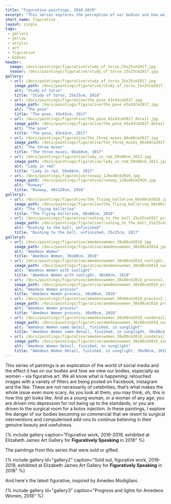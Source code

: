 ```yaml
---
title: "Figurative paintings, 2016-2019"
excerpt: "This series explores the perception of our bodies and how we see others."
short_name: figurative
layout: single
tags:
 - gallery
 - yellow
 - acrylic
 - art
 - figurative
 - bodies
header:
  image: /docs/paintings/figurative/study_of_torso_25x25cm2017.jpg
  teaser: /docs/paintings/figurative/study_of_torso_25x25cm2017.jpg
gallery:
  - url: /docs/paintings/figurative/study_of_torso_25x25cm2017.jpg
    image_path: /docs/paintings/figurative/study_of_torso_25x25cm2017.jpg
    alt: "Study of torso"
    title: "Study of torso, 25x25cm, 2018"
  - url: /docs/paintings/figurative/the_pose_43x43cm2017.jpg
    image_path: /docs/paintings/figurative/the_pose_43x43cm2017.jpg
    alt: "The pose"
    title: "The pose, 43x43cm, 2017"
  - url: /docs/paintings/figurative/the_pose_43x43cm2017_detail.jpg
    image_path: /docs/paintings/figurative/the_pose_43x43cm2017_detail.jpg
    alt: "The pose"
    title: "The pose, 43x43cm, 2017"
  - url: /docs/paintings/figurative/the_three_muses_60x60cm2017.jpg
    image_path: /docs/paintings/figurative/the_three_muses_60x60cm2017.jpg
    alt: "The three muses"
    title: "The three muses, 60x60cm, 2017" 
  - url: /docs/paintings/figurative/lady_in_red_50x60cm_2012.jpg
    image_path: /docs/paintings/figurative/lady_in_red_50x60cm_2012.jpg
    alt: "Lady in red"
    title: "Lady in red, 50x60cm, 2017"
  - url: /docs/paintings/figurative/runway_120x40cm2016.jpg
    image_path: /docs/paintings/figurative/runway_120x40cm2016.jpg
    alt: "Runway"
    title: "Runway, 40x120cm, 2016"  
gallery2:
  - url: /docs/paintings/figurative/the_flying_ballerina_60x60cm2016.jpg
    image_path: /docs/paintings/figurative/the_flying_ballerina_60x60cm2016.jpg
    alt: "The flying ballerina"
    title: "The flying ballerina, 60x60cm, 2016"
  - url: /docs/paintings/figurative/rushing_to_the_ball_25x25cm2017_process.jpg
    image_path: /docs/paintings/figurative/rushing_to_the_ball_25x25cm2017_process.jpg
    alt: "Rushing to the ball, unfinished"
    title: "Rushing to the ball, unfinished, 25x25cm, 2017"  
gallery3:
  - url: /docs/paintings/figurative/amedeoswomen_30x80cm2018.jpg
    image_path: /docs/paintings/figurative/amedeoswomen_30x80cm2018.jpg
    alt: "Amedeos Women"
    title: "Amedeos Women, 30x80cm, 2018"
  - url: /docs/paintings/figurative/amedeoswomen_30x80cm2018_sunlight.jpeg
    image_path: /docs/paintings/figurative/amedeoswomen_30x80cm2018_sunlight.jpeg
    alt: "Amedeos Women with sunlight"
    title: "Amedeos Women with sunlight, 30x80cm, 2018"
  - url: /docs/paintings/figurative/amedeoswomen_30x80cm2018_process1.jpg
    image_path: /docs/paintings/figurative/amedeoswomen_30x80cm2018_process1.jpg
    alt: "Amedeos Women process"
    title: "Amedeos Women process, 30x80cm, 2018"
  - url: /docs/paintings/figurative/amedeoswomen_30x80cm2018_process2.jpg
    image_path: /docs/paintings/figurative/amedeoswomen_30x80cm2018_process2.jpg
    alt: "Amedeos Women process"
    title: "Amedeos Women process, 30x80cm, 2018"
  - url: /docs/paintings/figurative/amedeoswomen_30x80cm2018_sundetail2.jpg
    image_path: /docs/paintings/figurative/amedeoswomen_30x80cm2018_sundetail2.jpg
    alt: "Amedeos Women same detail, finished, in sunglight"
    title: "Amedeos Women same detail, finished, in sunglight, 30x80cm, 2018"
  - url: /docs/paintings/figurative/amedeoswomen_30x80cm2018_sundetail.jpg
    image_path: /docs/paintings/figurative/amedeoswomen_30x80cm2018_sundetail.jpg
    alt: "Amedeos Women detail, finished, in sunglight"
    title: "Amedeos Women detail, finished, in sunglight, 30x80cm, 2018"    
---
```


This series of paintings is an exploration of the world of social media and the effect it has on our bodies and how we view our bodies, especially as women – via figurative art. We all know what is happening: retouched images with a variety of filters are being posted on Facebook, instagram and the like. These are not necessarily of celebrities, that’s what makes the whole issue even more scary. As you look at them, you may think, oh, this is how this girl looks like. And as a young woman, or a woman of any age, you are driven into depression for not being up to the standards; or you are driven to the surgical room for a botox injection. In these paintings, I explore the danger of our bodies becoming so commercial that we resort to surgical interventions and computerised add-ons to continue believing in their genuine beauty and usefulness.

{% include gallery caption="Figurative work, 2016-2019, exhibited at Elizabeth James Art Gallery for **Figuratively Speaking** in 2018" %}

The paintings from this series that were sold or gifted.

{% include gallery id="gallery2" caption="Sold out, figurative work, 2016-2019, exhibited at Elizabeth James Art Gallery for **Figuratively Speaking** in 2018" %}

And here's the latest figurative, inspired by Amedeo Modigliani.

{% include gallery id="gallery3" caption="Progress and lights for Amedeos Women, 2018" %}

